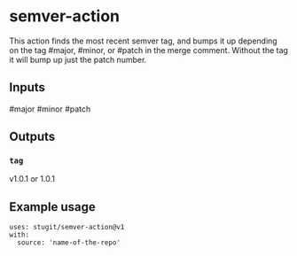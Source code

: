 # semver-action

This action finds the most recent semver tag, and bumps it up depending on the tag #major, #minor, or #patch in the merge comment.
Without the tag it will bump up just the patch number.

## Inputs

 #major
 #minor
 #patch

## Outputs

### `tag`

v1.0.1 or 1.0.1

## Example usage

```
uses: stugit/semver-action@v1
with:
  source: 'name-of-the-repo'
  
```
